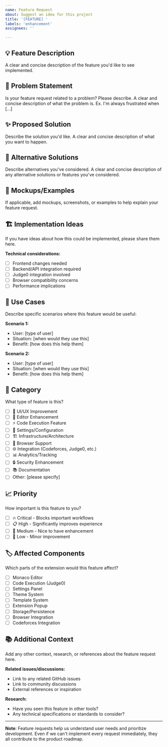 ```yaml
---
name: Feature Request
about: Suggest an idea for this project
title: '[FEATURE] '
labels: 'enhancement'
assignees: ''

---
```


## 💡 Feature Description
A clear and concise description of the feature you'd like to see implemented.

## 🎯 Problem Statement
Is your feature request related to a problem? Please describe.
A clear and concise description of what the problem is. Ex. I'm always frustrated when [...]

## ✨ Proposed Solution
Describe the solution you'd like.
A clear and concise description of what you want to happen.

## 🔄 Alternative Solutions
Describe alternatives you've considered.
A clear and concise description of any alternative solutions or features you've considered.

## 🎨 Mockups/Examples
If applicable, add mockups, screenshots, or examples to help explain your feature request.

## 🏗️ Implementation Ideas
If you have ideas about how this could be implemented, please share them here.

**Technical considerations:**
- [ ] Frontend changes needed
- [ ] Backend/API integration required
- [ ] Judge0 integration involved
- [ ] Browser compatibility concerns
- [ ] Performance implications

## 🌟 Use Cases
Describe specific scenarios where this feature would be useful:

**Scenario 1:**
- User: [type of user]
- Situation: [when would they use this]
- Benefit: [how does this help them]

**Scenario 2:**
- User: [type of user]  
- Situation: [when would they use this]
- Benefit: [how does this help them]

## 🎪 Category
What type of feature is this?
- [ ] 🎨 UI/UX Improvement
- [ ] 🚀 Editor Enhancement
- [ ] ⚡ Code Execution Feature
- [ ] 🔧 Settings/Configuration
- [ ] 🏗️ Infrastructure/Architecture
- [ ] 📱 Browser Support
- [ ] 🌐 Integration (Codeforces, Judge0, etc.)
- [ ] 📊 Analytics/Tracking
- [ ] 🔒 Security Enhancement
- [ ] 📚 Documentation
- [ ] Other: [please specify]

## 📈 Priority
How important is this feature to you?
- [ ] 🔥 Critical - Blocks important workflows
- [ ] 📋 High - Significantly improves experience
- [ ] 🎯 Medium - Nice to have enhancement  
- [ ] 🌙 Low - Minor improvement

## 🏷️ Affected Components
Which parts of the extension would this feature affect?
- [ ] Monaco Editor
- [ ] Code Execution (Judge0)
- [ ] Settings Panel
- [ ] Theme System
- [ ] Template System
- [ ] Extension Popup
- [ ] Storage/Persistence
- [ ] Browser Integration
- [ ] Codeforces Integration

## 📚 Additional Context
Add any other context, research, or references about the feature request here.

**Related issues/discussions:**
- Link to any related GitHub issues
- Link to community discussions
- External references or inspiration

**Research:**
- Have you seen this feature in other tools?
- Any technical specifications or standards to consider?

---

**Note**: Feature requests help us understand user needs and prioritize development. Even if we can't implement every request immediately, they all contribute to the product roadmap.